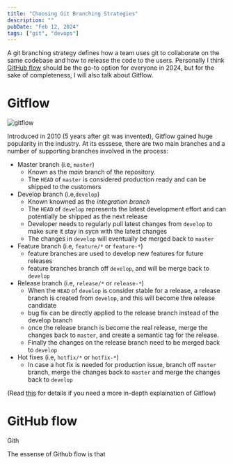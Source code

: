 ```yaml
---
title: "Choosing Git Branching Strategies"
description: ""
pubDate: "Feb 12, 2024"
tags: ["git", "devops"]
---
```


A git branching strategy defines how a team uses git to collaborate on the same codebase and how to release the code to the users. Personally I think [GitHub flow](https://docs.github.com/en/get-started/using-github/github-flow) should be the go-to option for everyone in 2024, but for the sake of completeness, I will also talk about Gitflow.

# Gitflow

![gitflow](/git-model@2x.png)

Introduced in 2010 (5 years after git was invented), Gitflow gained huge popularity in the industry. At its esssese, there are two main branches and a number of supporting branches involved in the process:

- Master branch (i.e, `master`)
    - Known as the _main_ branch of the repository. 
    - The `HEAD` of `master` is considered production ready and can be shipped to the customers 
- Develop branch (i.e,`develop`)
    - Known knowned as the _integration branch_
    - The `HEAD` of `develop` represents the latest development effort and can potentially be shipped as the next release
    - Developer needs to regularly pull latest changes from `develop` to make sure it stay in sycn with the latest changes
    - The changes in `develop` will eventually be merged back to `master`
- Feature branch (i.e, `feature/*` or `feature-*`)
    - feature branches are used to develop new features for future releases
    - feature branches branch off `develop`, and will be merge back to `develop`
- Release branch (i.e, `release/*` or `release-*`)
    - When the `HEAD` of `develop` is consider stable for a release, a release branch is created from `develop`, and this will become thre release candidate
    - bug fix can be directly applied to the release branch instead of the develop branch
    - once the release branch is become the real release, merge the changes back to `master`, and create a semantic tag for the release. 
    - Finally the changes on the release branch need to be merged back to `develop`
- Hot fixes (i.e, `hotfix/*` or `hotfix-*`)
    - In case a hot fix is needed for production issue, branch off `master` branch, merge the changes back to `master` and merge the changes back to `develop`

(Read [this](https://nvie.com/posts/a-successful-git-branching-model/) for details if you need a more in-depth explaination of Gitflow)


# GitHub flow

Gith

The essense of Github flow is that 